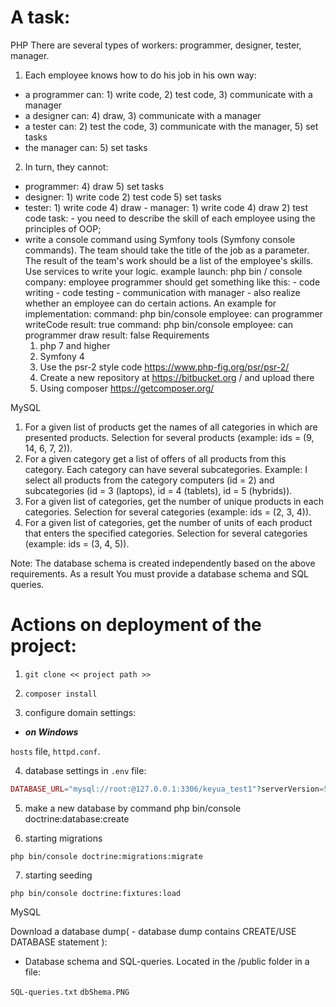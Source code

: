 A task:
=======
PHP
There are several types of workers: programmer, designer, tester, manager.
1. Each employee knows how to do his job in his own way: 
- a programmer can: 1) write code, 2) test code, 3) communicate with a manager 
- a designer can: 4) draw, 3) communicate with a manager 
- a tester can: 2) test the code, 3) communicate with the manager, 5) set tasks 
- the manager can: 5) set tasks
2. In turn, they cannot: 
- programmer: 4) draw 5) set tasks 
- designer: 1) write code 2) test code 5) set tasks 
- tester: 1) write code 4) draw - manager: 1) write code 4) draw 2) test code
task: - you need to describe the skill of each employee using the principles of OOP; 
- write a console command using Symfony tools (Symfony console commands). 
The team should take the title of the job as a parameter. 
The result of the team's work should be a list of the employee's skills. 
Use services to write your logic.
	example launch:
    php bin / console company: employee programmer 
        should get something like this:
                - code writing 
                - code testing 
                - communication with manager 
                - also realize whether an employee can do certain actions. 
                An example for implementation:
    command:
    php bin/console employee: can programmer writeCode 
    result:
        true
    command:
    php bin/console employee: can programmer draw result:
    false
    Requirements 
    1. php 7 and higher 
    2. Symfony 4 
    3. Use the psr-2 style code https://www.php-fig.org/psr/psr-2/ 
    4. Create a new repository at https://bitbucket.org / and upload there 
    5. Using composer https://getcomposer.org/


MySQL

1. For a given list of products get the names of all categories in which are presented
products.
	Selection for several products (example: ids = (9, 14, 6, 7, 2)).
2. For a given category get a list of offers of all products from this category.
Each category can have several subcategories.
	Example:
	I select all products from the category computers (id = 2) and subcategories (id = 3 (laptops),
	id = 4 (tablets), id = 5 (hybrids)).
3. For a given list of categories, get the number of unique products in each
categories.
	Selection for several categories (example: ids = (2, 3, 4)).
4. For a given list of categories, get the number of units of each product that
enters the specified categories.
	Selection for several categories (example: ids = (3, 4, 5)).

Note:
The database schema is created independently based on the above requirements. As a result
You must provide a database schema and SQL queries.

Actions on deployment of the project:
=====================================

1. `git clone << project path >>`

2. `сomposer install`

3. configure domain settings:
  
* ***on Windows***
 
`hosts` file, `httpd.conf`.

4. database settings in `.env` file:

```php
DATABASE_URL="mysql://root:@127.0.0.1:3306/keyua_test1"?serverVersion=5.7
```
5. make a new database by command php bin/console doctrine:database:create 

6. starting migrations

`php bin/console doctrine:migrations:migrate`

7. starting seeding

`php bin/console doctrine:fixtures:load`

MySQL

Download a database dump( - database dump contains CREATE/USE DATABASE statement ):

- Database schema and SQL-queries. Located in the /public folder in a file:

`SQL-queries.txt`
`dbShema.PNG`
